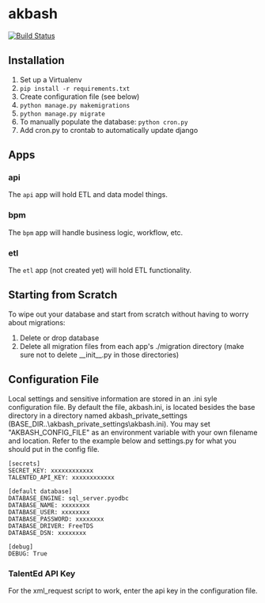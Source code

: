 # akbash

[![Build Status](http://circleci-badges-max.herokuapp.com/img/PESD/akbash?token=505e27dc7bacf1bdc368d12374285a8255509700)](https://circleci.com/gh/PESD/akbash)

## Installation

1. Set up a Virtualenv
2. `pip install -r requirements.txt`
3. Create configuration file (see below)
3. `python manage.py makemigrations`
4. `python manage.py migrate`
5. To manually populate the database: `python cron.py`
6. Add cron.py to crontab to automatically update django

## Apps

### api

The `api` app will hold ETL and data model things.

### bpm

The `bpm` app will handle business logic, workflow, etc.

### etl

The `etl` app (not created yet) will hold ETL functionality.

## Starting from Scratch

To wipe out your database and start from scratch without having to worry about migrations:

1. Delete or drop database
2. Delete all migration files from each app's ./migration directory (make sure not to delete \_\_init\_\_.py in those directories)

## Configuration File
Local settings and sensitive information are stored in an .ini syle configuration file. By default the file, akbash.ini, is located besides the base directory in a directory named akbash_private_settings (BASE_DIR\..\akbash_private_settings\akbash.ini). You may set "AKBASH_CONFIG_FILE" as an environment variable with your own filename and location. Refer to the example below and settings.py for what you should put in the config file.

```
[secrets]
SECRET_KEY: xxxxxxxxxxxx
TALENTED_API_KEY: xxxxxxxxxxxx

[default database]
DATABASE_ENGINE: sql_server.pyodbc
DATABASE_NAME: xxxxxxxx
DATABASE_USER: xxxxxxxx
DATABASE_PASSWORD: xxxxxxxx
DATABASE_DRIVER: FreeTDS
DATABASE_DSN: xxxxxxxx

[debug]
DEBUG: True
```

### TalentEd API Key

For the xml_request script to work, enter the api key in the configuration file.
